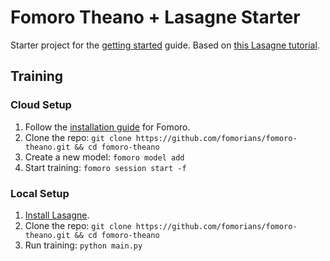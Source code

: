 # Fomoro Theano + Lasagne Starter

Starter project for the [getting started](https://fomoro.gitbooks.io/guide/content/getting_started.html) guide. Based on [this Lasagne tutorial](http://lasagne.readthedocs.org/en/latest/user/tutorial.html).

## Training

### Cloud Setup

1. Follow the [installation guide](https://fomoro.gitbooks.io/guide/content/installation.html) for Fomoro.
2. Clone the repo: `git clone https://github.com/fomorians/fomoro-theano.git && cd fomoro-theano`
3. Create a new model: `fomoro model add`
4. Start training: `fomoro session start -f`

### Local Setup

1. [Install Lasagne](http://lasagne.readthedocs.org/en/latest/user/installation.html).
2. Clone the repo: `git clone https://github.com/fomorians/fomoro-theano.git && cd fomoro-theano`
3. Run training: `python main.py`

